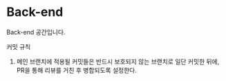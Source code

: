 # Back-end
Back-end 공간입니다.

커밋 규칙
1. 메인 브랜치에 적용될 커밋들은 반드시 보호되지 않는 브랜치로 일단 커밋한 뒤에, PR을 통해 리뷰를 거친 후 병합되도록 설정한다.
